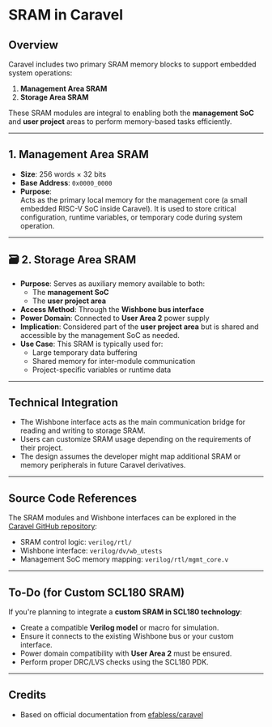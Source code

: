 #  SRAM in Caravel

##  Overview

Caravel includes two primary SRAM memory blocks to support embedded system operations:
1. **Management Area SRAM**
2. **Storage Area SRAM**

These SRAM modules are integral to enabling both the **management SoC** and **user project** areas to perform memory-based tasks efficiently.

---

##  1. Management Area SRAM

- **Size**: 256 words × 32 bits  
- **Base Address**: `0x0000_0000`
- **Purpose**:  
  Acts as the primary local memory for the management core (a small embedded RISC-V SoC inside Caravel). It is used to store critical configuration, runtime variables, or temporary code during system operation.

---

## 🗃️ 2. Storage Area SRAM

- **Purpose**: Serves as auxiliary memory available to both:
  - The **management SoC**
  - The **user project area**
- **Access Method**: Through the **Wishbone bus interface**
- **Power Domain**: Connected to **User Area 2** power supply
- **Implication**: Considered part of the **user project area** but is shared and accessible by the management SoC as needed.
- **Use Case**: This SRAM is typically used for:
  - Large temporary data buffering
  - Shared memory for inter-module communication
  - Project-specific variables or runtime data

---

##  Technical Integration

- The Wishbone interface acts as the main communication bridge for reading and writing to storage SRAM.
- Users can customize SRAM usage depending on the requirements of their project.
- The design assumes the developer might map additional SRAM or memory peripherals in future Caravel derivatives.

---

##  Source Code References

The SRAM modules and Wishbone interfaces can be explored in the [Caravel GitHub repository](https://github.com/efabless/caravel):

- SRAM control logic: `verilog/rtl/`
- Wishbone interface: `verilog/dv/wb_utests`
- Management SoC memory mapping: `verilog/rtl/mgmt_core.v`

---

##  To-Do (for Custom SCL180 SRAM)

If you're planning to integrate a **custom SRAM in SCL180 technology**:
- Create a compatible **Verilog model** or macro for simulation.
- Ensure it connects to the existing Wishbone bus or your custom interface.
- Power domain compatibility with **User Area 2** must be ensured.
- Perform proper DRC/LVS checks using the SCL180 PDK.

---

##  Credits

- Based on official documentation from [efabless/caravel](https://github.com/efabless/caravel)
